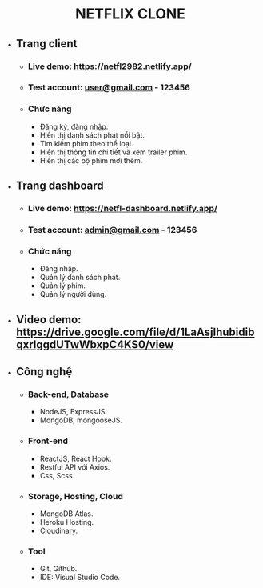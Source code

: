   <h1 align="center"><b>NETFLIX CLONE</b></h1>

- ## Trang client

  - ### Live demo: https://netfl2982.netlify.app/
  - ### Test account: user@gmail.com - 123456
  - ### Chức năng
    - Đăng ký, đăng nhập.
    - Hiển thị danh sách phát nổi bật.
    - Tìm kiếm phim theo thể loại.
    - Hiển thị thông tin chi tiết và xem trailer phim.
    - Hiển thị các bộ phim mới thêm.

- ## Trang dashboard

  - ### Live demo: https://netfl-dashboard.netlify.app/
  - ### Test account: admin@gmail.com - 123456
  - ### Chức năng
    - Đăng nhập.
    - Quản lý danh sách phát.
    - Quản lý phim.
    - Quản lý người dùng.

- ## Video demo: https://drive.google.com/file/d/1LaAsjlhubidibqxrlggdUTwWbxpC4KS0/view

- ## Công nghệ

  - ### Back-end, Database
    - NodeJS, ExpressJS.
    - MongoDB, mongooseJS.

  - ### Front-end
    - ReactJS, React Hook.
    - Restful API với Axios.
    - Css, Scss.

  - ### Storage, Hosting, Cloud
    - MongoDB Atlas.
    - Heroku Hosting.
    - Cloudinary.

  - ### Tool
    - Git, Github.
    - IDE: Visual Studio Code.
